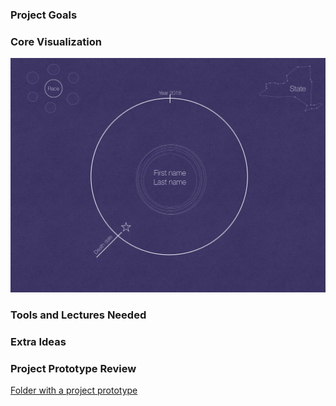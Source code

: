 ### Project Goals

### Core Visualization
![Portrait View 1](./milestone_imgs/Portrait_view1.jpg "Portrait View 1")

### Tools and Lectures Needed

### Extra Ideas

### Project Prototype Review

[Folder with a project prototype](page)
